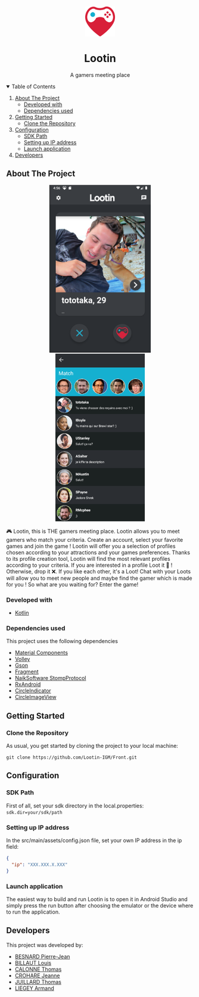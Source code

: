 <p align="center">
    <img src="./app/src/main/res/mipmap-hdpi/lootin_logo.png" alt="Logo" width="80" height="80">
    <h1 align="center">Lootin</h1>
    <p align="center">A gamers meeting place</p>
</p>

<details open="open">
  <summary>Table of Contents</summary>
  <ol>
    <li>
      <a href="#about-the-project">About The Project</a>
      <ul>
        <li><a href="#developed-with">Developed with</a></li>
        <li><a href="#dependencies-used">Dependencies used</a></li>
      </ul>
    </li>
    <li>
      <a href="#getting-started">Getting Started</a>
      <ul>
        <li><a href="#clone-the-repository">Clone the Repository</a></li>
      </ul>
    </li>
    <li>
      <a href="#Configuration">Configuration</a>
      <ul>
        <li><a href="#sdk-path">SDK Path</a></li>
        <li><a href="#setting-up-ip-address">Setting up IP address</a></li>
        <li><a href="#launch-application">Launch application</a></li>
      </ul>
    </li>
    <li>
      <a href="#developers">Developers</a>
    </li>
  </ol>
</details>

## About The Project
<p align="center">
    <img src="./fastlane/metadata/android/en-US/images/profile_page.png" alt="Screen" height="450">
    <img src="./fastlane/metadata/android/en-US/images/matchs_page.png" alt="Screen" height="450">
</p>
🎮 Lootin, this is THE gamers meeting place.
Lootin allows you to meet gamers who match your criteria. Create an account, select your favorite games and join the game !
Lootin will offer you a selection of profiles chosen according to your attractions and your games preferences.
Thanks to its profile creation tool, Lootin will find the most relevant profiles according to your criteria.
If you are interested in a profile Loot it 💖 ! Otherwise, drop it ❌.
If you like each other, it's a Loot!
Chat with your Loots will allow you to meet new people and maybe find the gamer which is made for you !
So what are you waiting for? Enter the game!


### Developed with
* [Kotlin](https://kotlinlang.org/)

### Dependencies used
This project uses the following dependencies
* [Material Components](https://github.com/material-components/material-components-android)
* [Volley](https://developer.android.com/training/volley)
* [Gson](https://github.com/google/gson)
* [Fragment](https://developer.android.com/jetpack/androidx/releases/fragment)
* [NaikSoftware StompProtocol](https://github.com/NaikSoftware/StompProtocolAndroid)
* [RxAndroid](https://github.com/ReactiveX/RxAndroid)
* [CircleIndicator](https://github.com/ongakuer/CircleIndicator)
* [CircleImageView](https://github.com/hdodenhof/CircleImageView)

## Getting Started
### Clone the Repository
As usual, you get started by cloning the project to your local machine:
```
git clone https://github.com/Lootin-IGM/Front.git
```

## Configuration
### SDK Path
First of all, set your sdk directory in the local.properties: ```sdk.dir=your/sdk/path```

### Setting up IP address
In the src/main/assets/config.json file, set your own IP address in the ip field:
```JSON
{
  "ip": "XXX.XXX.X.XXX"
}
```

### Launch application
The easiest way to build and run Lootin is to open it in Android Studio and simply press the run button after choosing the emulator or the device where to run the application.

## Developers
This project was developed by:
* [BESNARD Pierre-Jean](https://github.com/PJbesnard)
* [BILLAUT Louis](https://github.com/LouisBillaut)
* [CALONNE Thomas](https://github.com/calonnet)
* [CROHARE Jeanne](https://github.com/jcrohare)
* [JUILLARD Thomas](https://github.com/JUILLARD-Thomas)
* [LIEGEY Armand](https://github.com/afkeu)